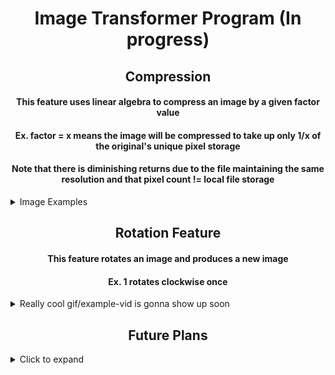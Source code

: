 <h1 align="center"> Image Transformer Program (In progress) </h1>

<h2 align="center"> Compression </h4>

<h4 align="center"> This feature uses linear algebra to compress an image by a given factor value </h4>
<h4 align="center"> Ex. factor = x means the image will be compressed to take up only 1/x of the original's unique pixel storage </h4>
<h4 align="center"> Note that there is diminishing returns due to the file maintaining the same resolution and that pixel count != local file storage </h4>

<details>
<summary> Image Examples </summary>
<p align="center">
<img width="400" height="300" src="/images/og_image.png">
</p>

<br/>

<p align="center">
<img width="400" height="300" src="/images/imagef2.png">
</p>

<br/>

<p align="center">
<img width="400" height="300" src="/images/imagef4.png">
</p>

<br/>

<p align="center">
<img width="400" height="300" src="/images/imagef8.png">
</p>

<br/>

<p align="center">
<img width="400" height="300" src="/images/imagef16.png">
</p>

<br/>

<p align="center">
<img width="400" height="300" src="/images/imagef50.png">
</p>
</details>

<h2 align="center"> Rotation Feature </h4>

<h4 align="center"> This feature rotates an image and produces a new image </h4>
<h4 align="center"> Ex. 1 rotates clockwise once </h4>

<details>
  <summary> Really cool gif/example-vid is gonna show up soon </summary>
</details>

<h2 align="center"> Future Plans </h4>
<details>
  <summary> Click to expand </summary>

  - A main file/function to conduct the messy inputs
  
  - PyInstaller Exectuable File with GUI
  
  - Drag and drop file instead of inputting file name
  
  - Check for valid file
  
  - Potentially allow for rectangular rotation

  - Counter-clockwise rotate to increase 3-rotate efficiency and allow for increased user control

  - Recolor images (gray-scale, reshading, etc)

  - Tangential Ideas (PDF converter)
</details>
